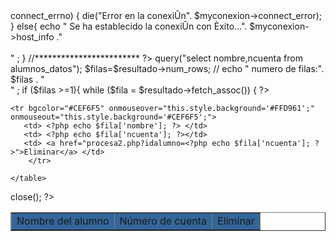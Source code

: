 <?php
//************************ conexiÛn
$myconexion = new mysqli("localhost","root","", "alumnos","3306");
if ($myconexion->connect_errno) {
    die("Error en la conexiÛn". $myconexion->connect_error);
}
else{
	echo " Se ha establecido la conexiÛn con Èxito...". $myconexion->host_info ."<br><br>" ;
}

//************************
?>
<html>
 <head>
  <title>Elimina registros</title>
 </head>

 <body>
    <table border="1">
	<tr bgcolor="#336699" style="color='#FFFFFF'";><td>Nombre del alumno</td><td>N&uacute;mero de cuenta</td></td><td>Eliminar</td></tr>

<?php
//************************ Ejecutamos una consulta y mostramos los resultados

    $resultado=$myconexion->query("select nombre,ncuenta from alumnos_datos");

    $filas=$resultado->num_rows;
//    echo " numero de filas:". $filas . "<br>" ;
    if ($filas >=1){

       while ($fila = $resultado->fetch_assoc()) {
?>

  	<tr bgcolor="#CEF6F5" onmouseover="this.style.background='#FFD961';" onmouseout="this.style.background='#CEF6F5';">
	   <td> <?php echo $fila['nombre']; ?> </td>
	   <td> <?php echo $fila['ncuenta']; ?></td>
	   <td> <a href="procesa2.php?idalumno=<?php echo $fila['ncuenta']; ?>">Eliminar</a> </td>
        </tr>

<?php
       }
    }
?>

    </table>
 </body>
</html>


<?php
//******************** cerramos la conexiÛn
$myconexion->close();

?>
